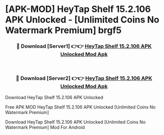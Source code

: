 # [APK-MOD] HeyTap Shelf 15.2.106 APK Unlocked - [Unlimited Coins No Watermark Premium] brgf5



<div align="center">
<h3>🔴 Download [Server1] 👉👉 <a href="https://momento.my/?title=HeyTap_Shelf_15.2.106_APK_Unlocked">HeyTap Shelf 15.2.106 APK Unlocked Mod Apk</a></h3><br>

<h3>🔴 Download [Server2] 👉👉 <a href="https://momento.my/?title=HeyTap_Shelf_15.2.106_APK_Unlocked">HeyTap Shelf 15.2.106 APK Unlocked Mod Apk</a></h3>
</div>



Download HeyTap Shelf 15.2.106 APK Unlocked 

Free APK MOD HeyTap Shelf 15.2.106 APK Unlocked [Unlimited Coins No Watermark Premium]

Download HeyTap Shelf 15.2.106 APK Unlocked [Unlimited Coins No Watermark Premium] Mod For Android
